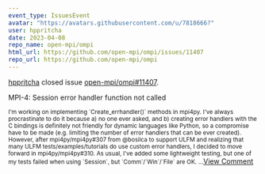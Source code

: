 ```yaml
---
event_type: IssuesEvent
avatar: "https://avatars.githubusercontent.com/u/7818666?"
user: hppritcha
date: 2023-04-08
repo_name: open-mpi/ompi
html_url: https://github.com/open-mpi/ompi/issues/11407
repo_url: https://github.com/open-mpi/ompi
---
```


<a href='https://github.com/hppritcha' target='_blank'>hppritcha</a> closed issue <a href='https://github.com/open-mpi/ompi/issues/11407' target='_blank'>open-mpi/ompi#11407</a>.

<p>MPI-4: Session error handler function not called</p><small>I'm working on implementing `Create_errhandler()` methods in mpi4py. I've always procrastinate to do it because a) no one ever asked, and b) creating error handlers with the C bindings is definitely not friendly for dynamic languages like Python, so a compromise have to be made (e.g. limiting the number of error handlers that can be ever created). However, after mpi4py/mpi4py#307 from @bosilca to support ULFM and realizing that many ULFM tests/examples/tutorials do use custom error handlers, I decided to move forward in mpi4py/mpi4py#310. As usual, I've added some lightweight testing, but one of my tests failed when using `Session`, but `Comm`/`Win`/`File` are OK....</small><a href='https://github.com/open-mpi/ompi/issues/11407' target='_blank'>View Comment</a>